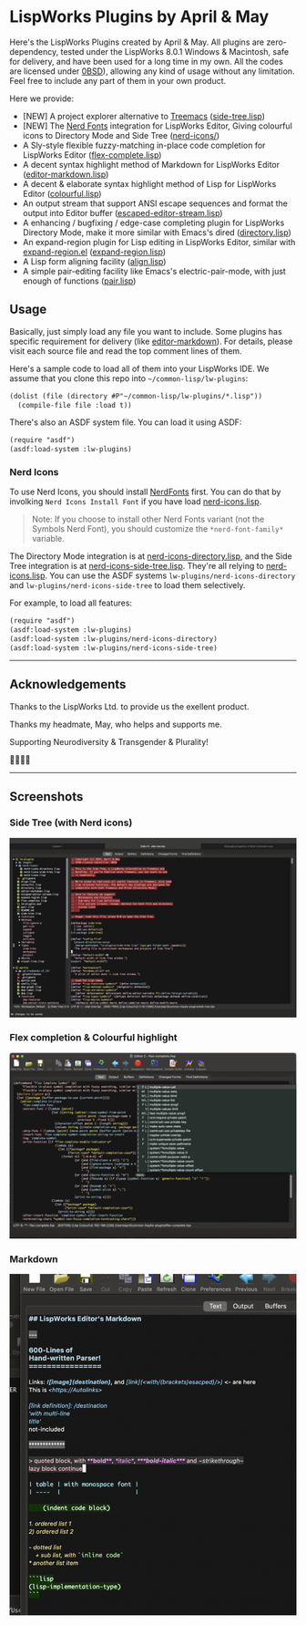 # LispWorks Plugins by April & May

Here's the LispWorks Plugins created by April & May. All plugins are
zero-dependency, tested under the LispWorks 8.0.1 Windows & Macintosh,
safe for delivery, and have been used for a long time in my own. All
the codes are licensed under
[0BSD](https://spdx.org/licenses/0BSD.html)), allowing any kind of
usage without any limitation. Feel free to include any part of them in
your own product.

Here we provide:

- [NEW] A project explorer alternative to [Treemacs](https://github.com/Alexander-Miller/treemacs) ([side-tree.lisp](./side-tree.lisp))
- [NEW] The [Nerd Fonts](https://www.nerdfonts.com) integration for LispWorks Editor, Giving colourful icons to Directory Mode and Side Tree ([nerd-icons/](./nerd-icons/))
- A Sly-style flexible fuzzy-matching in-place code completion for LispWorks Editor ([flex-complete.lisp](./flex-complete.lisp))
- A decent syntax highlight method of Markdown for LispWorks Editor ([editor-markdown.lisp](./editor-markdown.lisp))
- A decent & elaborate syntax highlight method of Lisp for LispWorks Editor ([colourful.lisp](./colourful.lisp))
- An output stream that support ANSI escape sequences and format the output into Editor buffer ([escaped-editor-stream.lisp](./escaped-editor-stream.lisp))
- A enhancing / bugfixing / edge-case completing plugin for LispWorks Directory Mode, make it more similar with Emacs's dired ([directory.lisp](./directory.lisp))
- An expand-region plugin for Lisp editing in LispWorks Editor, similar with [expand-region.el](https://github.com/magnars/expand-region.el) ([expand-region.lisp](./expand-region.lisp))
- A Lisp form aligning facility ([align.lisp](./align.lisp))
- A simple pair-editing facility like Emacs's electric-pair-mode, with just enough of functions ([pair.lisp](./pair.lisp))

## Usage

Basically, just simply load any file you want to include. Some plugins
has specific requirement for delivery (like
[editor-markdown](editor-markdown.lisp)). For details, please visit
each source file and read the top comment lines of them.

Here's a sample code to load all of them into your LispWorks IDE. We
assume that you clone this repo into `~/common-lisp/lw-plugins`:

	(dolist (file (directory #P"~/common-lisp/lw-plugins/*.lisp"))
	  (compile-file file :load t))

There's also an ASDF system file. You can load it using ASDF:

	(require "asdf")
	(asdf:load-system :lw-plugins)

### Nerd Icons

To use Nerd Icons, you should install
[NerdFonts]("https://github.com/ryanoasis/nerd-fonts/releases/download/v3.2.1/NerdFontsSymbolsOnly.zip")
 first. You can do that by involking `Nerd Icons Install Font` if you
have load [nerd-icons.lisp](./nerd-icons/nerd-icons.lisp).

> Note: If you choose to install other Nerd Fonts variant (not the Symbols Nerd Font), you should customize the `*nerd-font-family*` variable.

The Directory Mode integration is at
[nerd-icons-directory.lisp](./nerd-icons/nerd-icons-directory.lisp),
 and the Side Tree integration is at
[nerd-icons-side-tree.lisp](./nerd-icons/nerd-icons-side-tree.lisp).
They're all relying to
[nerd-icons.lisp](./nerd-icons/nerd-icons.lisp). You can use the ASDF
systems `lw-plugins/nerd-icons-directory` and
`lw-plugins/nerd-icons-side-tree` to load them selectively.

For example, to load all features:

```common-lisp
(require "asdf")
(asdf:load-system :lw-plugins)
(asdf:load-system :lw-plugins/nerd-icons-directory)
(asdf:load-system :lw-plugins/nerd-icons-side-tree)
```

----------------

## Acknowledgements

Thanks to the LispWorks Ltd. to provide us the exellent product.

Thanks my headmate, May, who helps and supports me.

Supporting Neurodiversity & Transgender & Plurality!

🏳️‍🌈🏳️‍⚧️

----------------

## Screenshots

### Side Tree (with Nerd icons)

![Side Tree](./images/side-tree.png)

### Flex completion & Colourful highlight

![Flex completion](./images/completion-and-colourful.png)

### Markdown

![Markdown](./images/markdown.png)

